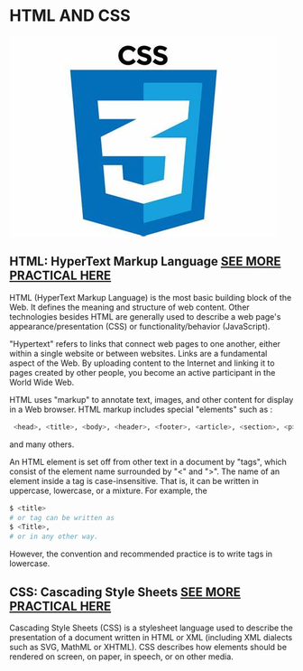 # HTML AND CSS

![SAMUEL EFFIONG JACOB HTML AND CSS IMAGE](/IMG/samuel%20effiong%20css%20image.jfif)

## HTML: HyperText Markup Language [SEE MORE PRACTICAL HERE](/HTML/README.md)

HTML (HyperText Markup Language) is the most basic building block of the Web. It defines the meaning and structure of web content. Other technologies besides HTML are generally used to describe a web page's appearance/presentation (CSS) or functionality/behavior (JavaScript).

"Hypertext" refers to links that connect web pages to one another, either within a single website or between websites. Links are a fundamental aspect of the Web. By uploading content to the Internet and linking it to pages created by other people, you become an active participant in the World Wide Web.

HTML uses "markup" to annotate text, images, and other content for display in a Web browser. HTML markup includes special "elements" such as :

```bash
 <head>, <title>, <body>, <header>, <footer>, <article>, <section>, <p>, <div>, <span>, <img>, <aside>, <audio>, <canvas>, <datalist>, <details>, <embed>, <nav>, <search>, <output>, <progress>, <video>, <ul>, <ol>, <li> 
 ```

and many others.

An HTML element is set off from other text in a document by "tags", which consist of the element name surrounded by "<" and ">". The name of an element inside a tag is case-insensitive. That is, it can be written in uppercase, lowercase, or a mixture. For example, the

```bash
$ <title>
# or tag can be written as 
$ <Title>,
# or in any other way.
```

However, the convention and recommended practice is to write tags in lowercase.

## CSS: Cascading Style Sheets [SEE MORE PRACTICAL HERE](/CSS/README.md)

Cascading Style Sheets (CSS) is a stylesheet language used to describe the presentation of a document written in HTML or XML (including XML dialects such as SVG, MathML or XHTML). CSS describes how elements should be rendered on screen, on paper, in speech, or on other media.
